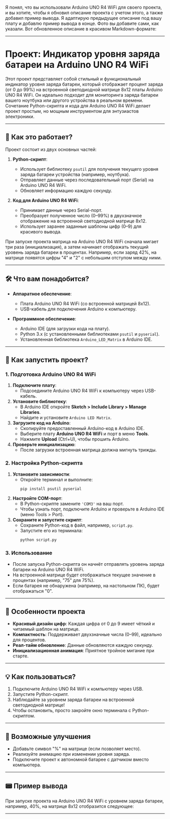 Я понял, что вы использовали Arduino UNO R4 WiFi для своего проекта, и вы хотите, чтобы я обновил описание проекта с учетом этого, а также добавил пример вывода. Я адаптирую предыдущее описание под вашу плату и добавлю пример вывода в конце. Фото вы добавите сами, как указали. Вот обновленное описание в красивом Markdown-формате:

---

# Проект: Индикатор уровня заряда батареи на Arduino UNO R4 WiFi

Этот проект представляет собой стильный и функциональный индикатор уровня заряда батареи, который отображает процент заряда (от 0 до 99%) на встроенной светодиодной матрице 8x12 платы Arduino UNO R4 WiFi. Он идеально подходит для мониторинга заряда батареи вашего ноутбука или другого устройства в реальном времени. Сочетание Python-скрипта и кода для Arduino UNO R4 WiFi делает проект простым, но мощным инструментом для энтузиастов электроники.

---

## 🌟 Как это работает?

Проект состоит из двух основных частей:

1. **Python-скрипт**:
   - Использует библиотеку `psutil` для получения текущего уровня заряда батареи устройства (например, ноутбука).
   - Отправляет данные через последовательный порт (Serial) на Arduino UNO R4 WiFi.
   - Обновляет информацию каждую секунду.

2. **Код для Arduino UNO R4 WiFi**:
   - Принимает данные через Serial-порт.
   - Преобразует полученное число (0–99%) в двухзначное отображение на встроенной светодиодной матрице 8x12.
   - Использует заранее заданные шаблоны цифр (0–9) для красивого вывода.

При запуске проекта матрица на Arduino UNO R4 WiFi сначала мигает три раза (инициализация), а затем начинает отображать текущий уровень заряда батареи в процентах. Например, если заряд 42%, на матрице появятся цифры "4" и "2" с небольшим отступом между ними.

---

## 🛠 Что вам понадобится?

- **Аппаратное обеспечение**:
  - Плата Arduino UNO R4 WiFi (со встроенной матрицей 8x12).
  - USB-кабель для подключения Arduino к компьютеру.

- **Программное обеспечение**:
  - Arduino IDE (для загрузки кода на плату).
  - Python 3.x (с установленными библиотеками `psutil` и `pyserial`).
  - Установленная библиотека `Arduino_LED_Matrix` в Arduino IDE.

---

## 🚀 Как запустить проект?

### 1. Подготовка Arduino UNO R4 WiFi
1. **Подключите плату**:
   - Подсоедините Arduino UNO R4 WiFi к компьютеру через USB-кабель.
2. **Установите библиотеку**:
   - В Arduino IDE откройте **Sketch > Include Library > Manage Libraries**.
   - Найдите и установите `Arduino LED Matrix`.
3. **Загрузите код на Arduino**:
   - Скопируйте предоставленный Arduino-код в Arduino IDE.
   - Выберите плату **Arduino UNO R4 WiFi** и порт в меню **Tools**.
   - Нажмите **Upload** (Ctrl+U), чтобы прошить Arduino.
4. **Проверьте инициализацию**:
   - После загрузки встроенная матрица должна мигнуть трижды.

### 2. Настройка Python-скрипта
1. **Установите зависимости**:
   - Откройте терминал и выполните:
     ```bash
     pip install psutil pyserial
     ```
2. **Настройте COM-порт**:
   - В Python-скрипте замените `'COM3'` на ваш порт.
   - Чтобы узнать порт, подключите Arduino и проверьте в Arduino IDE (меню Tools > Port).
3. **Сохраните и запустите скрипт**:
   - Сохраните Python-код в файл, например, `script.py`.
   - Запустите его из терминала:
     ```bash
     python script.py
     ```

### 3. Использование
- После запуска Python-скрипта он начнёт отправлять уровень заряда батареи на Arduino UNO R4 WiFi.
- На встроенной матрице будет отображаться текущее значение в процентах (например, "75" для 75%).
- Если батарея не обнаружена (например, на настольном ПК), будет отображаться "0".

---

## 🎨 Особенности проекта

- **Красивый дизайн цифр**: Каждая цифра от 0 до 9 имеет чёткий и читаемый шаблон на матрице.
- **Компактность**: Поддерживает двухзначные числа (0–99), идеально для процентов.
- **Реал-тайм обновление**: Данные обновляются каждую секунду.
- **Инициализационная анимация**: Приятное тройное мигание при старте.

---

## 💡 Как пользоваться?

1. Подключите Arduino UNO R4 WiFi к компьютеру через USB.
2. Запустите Python-скрипт.
3. Наблюдайте за уровнем заряда батареи на встроенной светодиодной матрице!
4. Чтобы остановить, просто закройте окно терминала с Python-скриптом.

---

## 🔧 Возможные улучшения

- Добавьте символ "%" на матрице (если позволяет место).
- Реализуйте анимацию при изменении уровня заряда.
- Подключите проект к автономной батарее с датчиком вместо компьютера.

---

## 📟 Пример вывода

При запуске проекта на Arduino UNO R4 WiFi с уровнем заряда батареи, например, 40%, на матрице 8x12 отобразится следующее:



---

